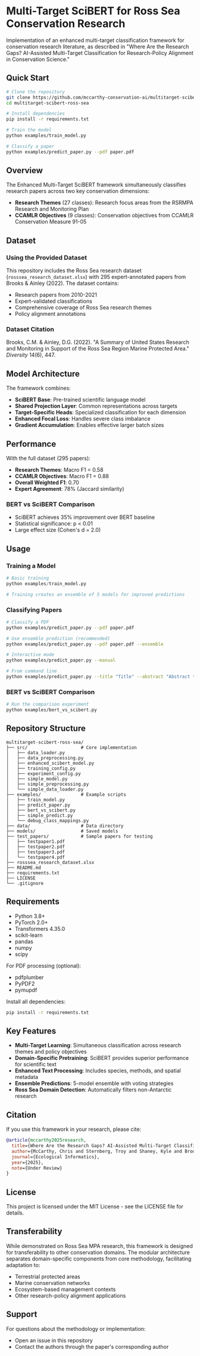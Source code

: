 # Multi-Target SciBERT for Ross Sea Conservation Research

Implementation of an enhanced multi-target classification framework for conservation research literature, as described in "Where Are the Research Gaps? AI-Assisted Multi-Target Classification for Research-Policy Alignment in Conservation Science."

## Quick Start

```bash
# Clone the repository
git clone https://github.com/mccarthy-conservation-ai/multitarget-scibert-ross-sea.git
cd multitarget-scibert-ross-sea

# Install dependencies
pip install -r requirements.txt

# Train the model
python examples/train_model.py

# Classify a paper
python examples/predict_paper.py --pdf paper.pdf
```

## Overview

The Enhanced Multi-Target SciBERT framework simultaneously classifies research papers across two key conservation dimensions:

- **Research Themes** (27 classes): Research focus areas from the RSRMPA Research and Monitoring Plan
- **CCAMLR Objectives** (9 classes): Conservation objectives from CCAMLR Conservation Measure 91-05

## Dataset

### Using the Provided Dataset
This repository includes the Ross Sea research dataset (`rosssea_research_dataset.xlsx`) with 295 expert-annotated papers from Brooks & Ainley (2022). The dataset contains:

- Research papers from 2010-2021
- Expert-validated classifications
- Comprehensive coverage of Ross Sea research themes
- Policy alignment annotations

### Dataset Citation
Brooks, C.M. & Ainley, D.G. (2022). "A Summary of United States Research and Monitoring in Support of the Ross Sea Region Marine Protected Area." *Diversity* 14(6), 447.

## Model Architecture

The framework combines:

- **SciBERT Base**: Pre-trained scientific language model
- **Shared Projection Layer**: Common representations across targets
- **Target-Specific Heads**: Specialized classification for each dimension
- **Enhanced Focal Loss**: Handles severe class imbalance
- **Gradient Accumulation**: Enables effective larger batch sizes

## Performance

With the full dataset (295 papers):
- **Research Themes**: Macro F1 = 0.58
- **CCAMLR Objectives**: Macro F1 = 0.88
- **Overall Weighted F1**: 0.70
- **Expert Agreement**: 78% (Jaccard similarity)

### BERT vs SciBERT Comparison
- SciBERT achieves 35% improvement over BERT baseline
- Statistical significance: p < 0.01
- Large effect size (Cohen's d = 2.0)

## Usage

### Training a Model

```python
# Basic training
python examples/train_model.py

# Training creates an ensemble of 5 models for improved predictions
```

### Classifying Papers

```bash
# Classify a PDF
python examples/predict_paper.py --pdf paper.pdf

# Use ensemble prediction (recommended)
python examples/predict_paper.py --pdf paper.pdf --ensemble

# Interactive mode
python examples/predict_paper.py --manual

# From command line
python examples/predict_paper.py --title "Title" --abstract "Abstract text..."
```

### BERT vs SciBERT Comparison

```bash
# Run the comparison experiment
python examples/bert_vs_scibert.py
```

## Repository Structure

```
multitarget-scibert-ross-sea/
├── src/                    # Core implementation
│   ├── data_loader.py
│   ├── data_preprocessing.py
│   ├── enhanced_scibert_model.py
│   ├── training_config.py
│   ├── experiment_config.py
│   ├── simple_model.py
│   ├── simple_preprocessing.py
│   └── simple_data_loader.py
├── examples/               # Example scripts
│   ├── train_model.py
│   ├── predict_paper.py
│   ├── bert_vs_scibert.py
│   ├── simple_predict.py
│   └── debug_class_mappings.py
├── data/                   # Data directory
├── models/                 # Saved models
├── test_papers/            # Sample papers for testing
│   ├── testpaper1.pdf
│   ├── testpaper2.pdf
│   ├── testpaper3.pdf
│   └── testpaper4.pdf
├── rosssea_research_dataset.xlsx
├── README.md
├── requirements.txt
├── LICENSE
└── .gitignore
```

## Requirements

- Python 3.8+
- PyTorch 2.0+
- Transformers 4.35.0
- scikit-learn
- pandas
- numpy
- scipy

For PDF processing (optional):
- pdfplumber
- PyPDF2
- pymupdf

Install all dependencies:
```bash
pip install -r requirements.txt
```

## Key Features

- **Multi-Target Learning**: Simultaneous classification across research themes and policy objectives
- **Domain-Specific Pretraining**: SciBERT provides superior performance for scientific text
- **Enhanced Text Processing**: Includes species, methods, and spatial metadata
- **Ensemble Predictions**: 5-model ensemble with voting strategies
- **Ross Sea Domain Detection**: Automatically filters non-Antarctic research

## Citation

If you use this framework in your research, please cite:

```bibtex
@article{mccarthy2025research,
  title={Where Are the Research Gaps? AI-Assisted Multi-Target Classification for Research-Policy Alignment in Conservation Science},
  author={McCarthy, Chris and Sternberg, Troy and Shaney, Kyle and Brooks, Cassandra},
  journal={Ecological Informatics},
  year={2025},
  note={Under Review}
}
```

## License

This project is licensed under the MIT License - see the LICENSE file for details.

## Transferability

While demonstrated on Ross Sea MPA research, this framework is designed for transferability to other conservation domains. The modular architecture separates domain-specific components from core methodology, facilitating adaptation to:

- Terrestrial protected areas
- Marine conservation networks
- Ecosystem-based management contexts
- Other research-policy alignment applications

## Support

For questions about the methodology or implementation:
- Open an issue in this repository
- Contact the authors through the paper's corresponding author
